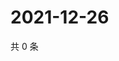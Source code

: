 # 2021-12-26

共 0 条

<!-- BEGIN WEIBO -->
<!-- 最后更新时间 Sun Dec 26 2021 09:56:05 GMT+0800 (China Standard Time) -->

<!-- END WEIBO -->
